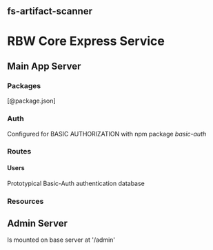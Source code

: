 ## fs-artifact-scanner

# RBW Core Express Service

## Main App Server

### Packages

[@package.json]

### Auth

Configured for BASIC AUTHORIZATION with npm package *basic-auth*

### Routes

#### Users

Prototypical Basic-Auth authentication database

### Resources

## Admin Server

Is mounted on base server at '/admin'
